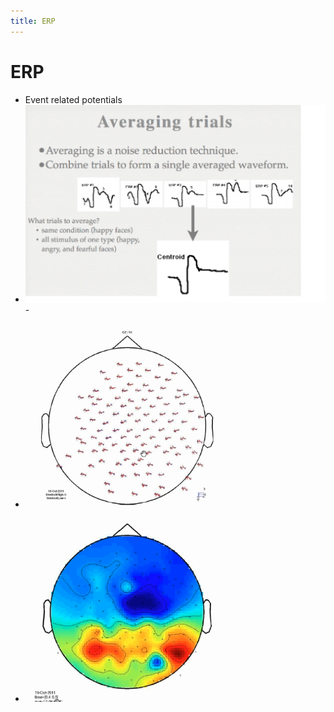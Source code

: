 ```yaml
---
title: ERP
---
```


# ERP
- Event related potentials
- ![im](assets/Pasted%20Image%2020220502154125.png)- 
- ![im](assets/Pasted%20Image%2020220502154154.png)
- ![im](assets/Pasted%20Image%2020220502154210.png)












































